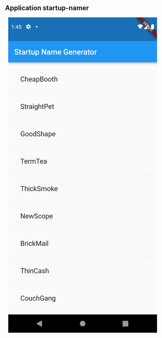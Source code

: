 ## Application startup-namer
<p align="center">
  <img alt="appscreenshot" src="https://github.com/BoobalanK/prototype-flutter-startup-namer/blob/main/images_readme/output.png">
</p>
